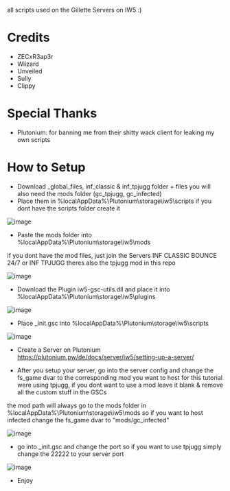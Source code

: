 all scripts used on the Gillette Servers on IW5 :)

# Credits
- ZECxR3ap3r
- Wiizard
- Unveiled
- Sully
- Clippy

# Special Thanks
- Plutonium: for banning me from their shitty wack client for leaking my own scripts

# How to Setup

- Download _global_files, inf_classic & inf_tpjugg folder + files you will also need the mods folder (gc_tpjugg, gc_infected)
- Place them in %localAppData%\Plutonium\storage\iw5\scripts if you dont have the scripts folder create it

![image](https://github.com/user-attachments/assets/9a8b33dd-b0f8-45a8-81bc-003f94850d73)

- Paste the mods folder into %localAppData%\Plutonium\storage\iw5\mods

if you dont have the mod files, just join the Servers INF CLASSIC BOUNCE 24/7 or INF TPJUGG theres also the tpjugg mod in this repo

![image](https://github.com/user-attachments/assets/6b03190b-7d7b-4206-8a50-5cf02f1ce470)

- Download the Plugin iw5-gsc-utils.dll and place it into %localAppData%\Plutonium\storage\iw5\plugins

![image](https://github.com/user-attachments/assets/cb144a3d-8a59-45d1-88ba-dd7e095eab93)

- Place _init.gsc into %localAppData%\Plutonium\storage\iw5\scripts 

![image](https://github.com/user-attachments/assets/24f0915d-6755-447d-a3de-99f6024fa82b)

- Create a Server on Plutonium https://plutonium.pw/de/docs/server/iw5/setting-up-a-server/

- After you setup your server, go into the server config and change the fs_game dvar to the corresponding mod you want to host for this tutorial were using tpjugg, if you dont want to use a mod leave it blank & remove all the custom stuff in the GSCs

the mod path will always go to the mods folder in %localAppData%\Plutonium\storage\iw5\mods so if you want to host infected change the fs_game dvar to "mods/gc_infected"

![image](https://github.com/user-attachments/assets/2c1f8e1e-fff6-4e68-8668-f55907c5265e)

- go into _init.gsc and change the port so if you want to use tpjugg simply change the 22222 to your server port

![image](https://github.com/user-attachments/assets/ac768108-ae9f-4adc-82d3-0b14306edb4c)

- Enjoy
